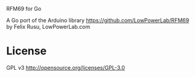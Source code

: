 RFM69 for Go

A Go port of the Arduino library https://github.com/LowPowerLab/RFM69 by Felix Rusu, LowPowerLab.com

License
=======

GPL v3 http://opensource.org/licenses/GPL-3.0
